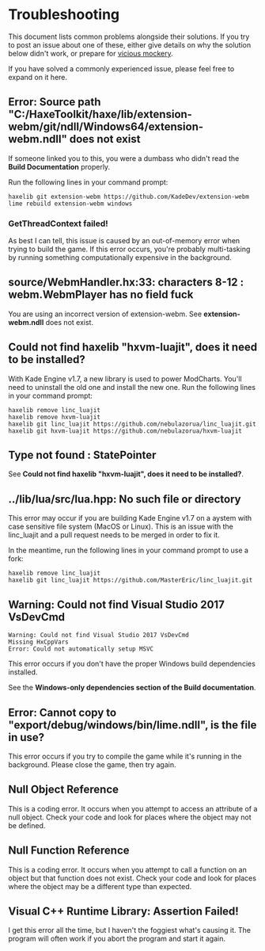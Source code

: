 # Troubleshooting

This document lists common problems alongside their solutions. If you try to post an issue about one of these, either give details on why the solution below didn't work, or prepare for [vicious mockery](https://roll20.net/compendium/dnd5e/Vicious%20Mockery#content).

If you have solved a commonly experienced issue, please feel free to expand on it here.

## Error: Source path "C:/HaxeToolkit/haxe/lib/extension-webm/git/ndll/Windows64/extension-webm.ndll" does not exist

If someone linked you to this, you were a dumbass who didn't read the **Build Documentation** properly.

Run the following lines in your command prompt:

```
haxelib git extension-webm https://github.com/KadeDev/extension-webm
lime rebuild extension-webm windows
```

### GetThreadContext failed!

As best I can tell, this issue is caused by an out-of-memory error when trying to build the game. If this error occurs, you're probably multi-tasking by running something computationally expensive in the background.

## source/WebmHandler.hx:33: characters 8-12 : webm.WebmPlayer has no field fuck

You are using an incorrect version of extension-webm. See **extension-webm.ndll** does not exist.

## Could not find haxelib "hxvm-luajit", does it need to be installed?

With Kade Engine v1.7, a new library is used to power ModCharts. You'll need to uninstall the old one and install the new one. Run the following lines in your command prompt:

```
haxelib remove linc_luajit
haxelib remove hxvm-luajit
haxelib git linc_luajit https://github.com/nebulazorua/linc_luajit.git
haxelib git hxvm-luajit https://github.com/nebulazorua/hxvm-luajit
```

## Type not found : StatePointer

See **Could not find haxelib "hxvm-luajit", does it need to be installed?**.

## ../lib/lua/src/lua.hpp: No such file or directory

This error may occur if you are building Kade Engine v1.7 on a aystem with case sensitive file system (MacOS or Linux). This is an issue with the linc_luajit and a pull request needs to be merged in order to fix it.

In the meantime, run the following lines in your command prompt to use a fork:

```
haxelib remove linc_luajit
haxelib git linc_luajit https://github.com/MasterEric/linc_luajit.git
```

## Warning: Could not find Visual Studio 2017 VsDevCmd

```
Warning: Could not find Visual Studio 2017 VsDevCmd
Missing HxCppVars
Error: Could not automatically setup MSVC
```

This error occurs if you don't have the proper Windows build dependencies installed.

See the **Windows-only dependencies section of the Build documentation**.

## Error: Cannot copy to "export/debug/windows/bin/lime.ndll", is the file in use?

This error occurs if you try to compile the game while it's running in the background. Please close the game, then try again.

## Null Object Reference

This is a coding error. It occurs when you attempt to access an attribute of a null object. Check your code and look for places where the object may not be defined.

## Null Function Reference

This is a coding error. It occurs when you attempt to call a function on an object but that function does not exist. Check your code and look for places where the object may be a different type than expected.

## Visual C++ Runtime Library: Assertion Failed!

I get this error all the time, but I haven't the foggiest what's causing it. The program will often work if you abort the program and start it again.
